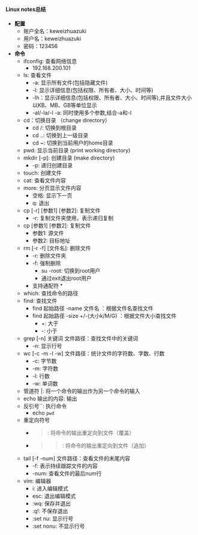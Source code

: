 #### Linux notes总结
- **配置**
  - 账户全名：keweizhuazuki
  - 用户名：keweizhuazuki
  - 密码：123456
- **命令**
  - ifconfig: 查看网络信息
    - 192.168.200.101
  - ls: 查看文件
    - -a: 显示所有文件(包括隐藏文件)
    - -l: 显示详细信息(包括权限、所有者、大小、时间等)
    - -lh：显示详细信息(包括权限、所有者、大小、时间等),并且文件大小以KB、MB、GB等单位显示
    - -al/-la/-l -a: 同时使用多个参数,结合-a和-l
  - cd：切换目录 （change directory）
    - cd /: 切换到根目录
    - cd ..: 切换到上一级目录
    - cd ~: 切换到当前用户的home目录
  - pwd: 显示当前目录 (print working directory)
  - mkdir [-p]: 创建目录 (make directory)
    - -p: 递归创建目录
  - touch: 创建文件
  - cat: 查看文件内容 
  - more: 分页显示文件内容
    - 空格: 显示下一页
    - q: 退出
  - cp [-r] [参数1] [参数2]: 复制文件
    - -r: 复制文件夹使用，表示递归复制
  - cp [参数1] [参数2]: 复制文件
    - 参数1: 源文件 
    - 参数2: 目标地址
  - rm [-r -f] [文件名]: 删除文件
    - -r: 删除文件夹
    - -f: 强制删除
      - su -root: 切换到root用户
      - 通过exit退出root用户
    - 支持通配符 *
  - which: 查找命令的路径
  - find: 查找文件
    - find 起始路径 -name 文件名 ：根据文件名查找文件
    - find 起始路径 -size +/-(大小k/M/G) ：根据文件大小查找文件
      - +: 大于
      - -: 小于
  - grep [-n] 关键词 文件路径：查找文件中的关键词
    - -n: 显示行号
  - wc [-c -m -l -w] 文件路径：统计文件的字符数、字数、行数
    - -c: 字节数
    - -m: 字符数
    - -l: 行数
    - -w: 单词数
  - 管道符 |: 将一个命令的输出作为另一个命令的输入
  - echo 输出的内容: 输出
  - 反引号``: 执行命令
    - echo `pwd`
  - 重定向符号 
    - >: 将命令的输出重定向到文件（覆盖）
    - >>: 将命令的输出重定向到文件（追加）
  - tail [-f -num] 文件路径：查看文件的末尾内容
    - -f: 表示持续跟踪文件的内容
    - -num: 查看文件的最后num行
  - vim: 编辑器
    - i: 进入编辑模式
    - esc: 退出编辑模式
    - :wq: 保存并退出
    - :q!: 不保存退出
    - :set nu: 显示行号
    - :set nonu: 不显示行号